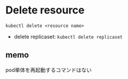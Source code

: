 # Delete resource  
`kubectl delete <resource name>`
- delete replicaset: `kubectl delete replicaset`
## memo  
pod単体を再起動するコマンドはない  
